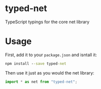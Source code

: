typed-net
============

TypeScript typings for the core net library

Usage
=====

First, add it to your `package.json` and isntall it:
```cmd
npm install --save typed-net
```

Then use it just as you would the net library:
```ts
import * as net from "typed-net";
```